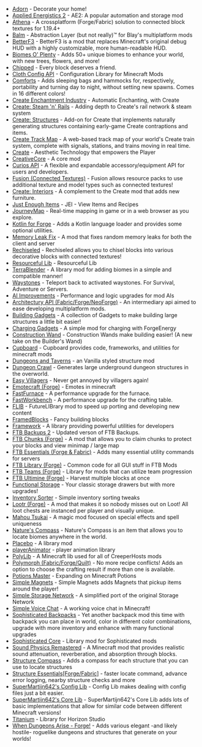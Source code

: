 - [Adorn](https://modrinth.com/mod/E6FUtRJh) - Decorate your home!
- [Applied Energistics 2](https://modrinth.com/mod/XxWD5pD3) - AE2: A popular automation and storage mod
- [Athena](https://modrinth.com/mod/b1ZV3DIJ) - A crossplatform (Forge/Fabric) solution to connected block textures for 1.19.4+
- [Balm](https://modrinth.com/mod/MBAkmtvl) - Abstraction Layer (but not really)™ for Blay's multiplatform mods
- [BetterF3](https://modrinth.com/mod/8shC1gFX) - BetterF3 is a mod that replaces Minecraft's original debug HUD with a highly customizable, more human-readable HUD.
- [Biomes O' Plenty](https://modrinth.com/mod/HXF82T3G) - Adds 50+ unique biomes to enhance your world, with new trees, flowers, and more!
- [Chipped](https://modrinth.com/mod/BAscRYKm) - Every block deserves a friend.
- [Cloth Config API](https://modrinth.com/mod/9s6osm5g) - Configuration Library for Minecraft Mods
- [Comforts](https://modrinth.com/mod/SaCpeal4) - Adds sleeping bags and hammocks for, respectively, portability and turning day to night, without setting new spawns. Comes in 16 different colors!
- [Create Enchantment Industry](https://modrinth.com/mod/JWGBpFUP) - Automatic Enchanting, with Create
- [Create: Steam 'n' Rails](https://modrinth.com/mod/ZzjhlDgM) - Adding depth to Create's rail network & steam system
- [Create: Structures](https://modrinth.com/mod/IAnP4np7) - Add-on for Create that implements naturally generating structures containing early-game Create contraptions and items.
- [Create Track Map](https://modrinth.com/mod/gxoNIjg6) - A web-based track map of your world's Create train system, complete with signals, stations, and trains moving in real time.
- [Create](https://modrinth.com/mod/LNytGWDc) - Aesthetic Technology that empowers the Player
- [CreativeCore](https://modrinth.com/mod/OsZiaDHq) - A core mod
- [Curios API](https://modrinth.com/mod/vvuO3ImH) - A flexible and expandable accessory/equipment API for users and developers.
- [Fusion (Connected Textures)](https://modrinth.com/mod/p19vrgc2) - Fusion allows resource packs to use additional texture and model types such as connected textures!
- [Create: Interiors](https://modrinth.com/mod/r4Knci2k) - A complement to the Create mod that adds new furniture.
- [Just Enough Items](https://modrinth.com/mod/u6dRKJwZ) - JEI - View Items and Recipes
- [JourneyMap](https://modrinth.com/mod/lfHFW1mp) - Real-time mapping in game or in a web browser as you explore.
- [Kotlin for Forge](https://modrinth.com/mod/ordsPcFz) - Adds a Kotlin language loader and provides some optional utilities.
- [Memory Leak Fix](https://modrinth.com/mod/NRjRiSSD) - A mod that fixes random memory leaks for both the client and server
- [Rechiseled](https://modrinth.com/mod/B0g2vT6l) - Rechiseled allows you to chisel blocks into various decorative blocks with connected textures!
- [Resourceful Lib](https://modrinth.com/mod/G1hIVOrD) - Resourceful Lib
- [TerraBlender](https://modrinth.com/mod/kkmrDlKT) - A library mod for adding biomes in a simple and compatible manner!
- [Waystones](https://modrinth.com/mod/LOpKHB2A) - Teleport back to activated waystones. For Survival, Adventure or Servers.
- [AI Improvements](https://www.curseforge.com/minecraft/mc-mods/ai-improvements) - Performance and logic upgrades for mod AIs
- [Architectury API (Fabric/Forge/NeoForge)](https://www.curseforge.com/minecraft/mc-mods/architectury-api) - An intermediary api aimed to ease developing multiplatform mods.
- [Building Gadgets](https://www.curseforge.com/minecraft/mc-mods/building-gadgets) - A collection of Gadgets to make building large structures a little bit easier!
- [Charging Gadgets](https://www.curseforge.com/minecraft/mc-mods/charging-gadgets) - A simple mod for charging with ForgeEnergy
- [Construction Wand](https://www.curseforge.com/minecraft/mc-mods/construction-wand) - Construction Wands make building easier! (A new take on the Builder's Wand)
- [Cupboard](https://www.curseforge.com/minecraft/mc-mods/cupboard) - Cupboard provides code, frameworks, and utilities for minecraft mods
- [Dungeons and Taverns](https://www.curseforge.com/minecraft/mc-mods/dungeon-and-taverns) - an Vanilla styled structure mod
- [Dungeon Crawl](https://www.curseforge.com/minecraft/mc-mods/dungeon-crawl) - Generates large underground dungeon structures in the overworld.
- [Easy Villagers](https://www.curseforge.com/minecraft/mc-mods/easy-villagers) - Never get annoyed by villagers again!
- [Emotecraft (Forge)](https://www.curseforge.com/minecraft/mc-mods/emotecraft-forge) - Emotes in minecraft
- [FastFurnace](https://www.curseforge.com/minecraft/mc-mods/fastfurnace) - A performance upgrade for the furnace.
- [FastWorkbench](https://www.curseforge.com/minecraft/mc-mods/fastworkbench) - A performance upgrade for the crafting table.
- [FLIB](https://www.curseforge.com/minecraft/mc-mods/flib) - FutureLIBrary mod to speed up porting and developing new content
- [FramedBlocks](https://www.curseforge.com/minecraft/mc-mods/framedblocks) - Fancy building blocks
- [Framework](https://www.curseforge.com/minecraft/mc-mods/framework) - A library providing powerful utilities for developers
- [FTB Backups 2](https://www.curseforge.com/minecraft/mc-mods/ftb-backups-2) - Updated verson of FTB Backups.
- [FTB Chunks (Forge)](https://www.curseforge.com/minecraft/mc-mods/ftb-chunks-forge) - A mod that allows you to claim chunks to protect your blocks and view minimap / large map
- [FTB Essentials (Forge & Fabric)](https://www.curseforge.com/minecraft/mc-mods/ftb-essentials-forge) - Adds many essential utility commands for servers
- [FTB Library (Forge)](https://www.curseforge.com/minecraft/mc-mods/ftb-library-forge) - Common code for all GUI stuff in FTB Mods
- [FTB Teams (Forge)](https://www.curseforge.com/minecraft/mc-mods/ftb-teams-forge) - Library for mods that can utilize team progression
- [FTB Ultimine (Forge)](https://www.curseforge.com/minecraft/mc-mods/ftb-ultimine-forge) - Harvest multiple blocks at once
- [Functional Storage](https://www.curseforge.com/minecraft/mc-mods/functional-storage) - Your classic storage drawers but with more upgrades!
- [Inventory Sorter](https://www.curseforge.com/minecraft/mc-mods/inventory-sorter) - Simple inventory sorting tweaks
- [Lootr (Forge)](https://www.curseforge.com/minecraft/mc-mods/lootr) - A mod that makes it so nobody misses out on Loot! All loot chests are instanced per player and visually unique.
- [Mahou Tsukai](https://www.curseforge.com/minecraft/mc-mods/mahou-tsukai) - A magic mod focused on special effects and spell uniqueness
- [Nature's Compass](https://www.curseforge.com/minecraft/mc-mods/natures-compass) - Nature's Compass is an item that allows you to locate biomes anywhere in the world.
- [Placebo](https://www.curseforge.com/minecraft/mc-mods/placebo) - A library mod
- [playerAnimator](https://www.curseforge.com/minecraft/mc-mods/playeranimator) - player animation library
- [PolyLib](https://www.curseforge.com/minecraft/mc-mods/polylib) - A Minecraft lib used for all of CreeperHosts mods
- [Polymorph (Fabric/Forge/Quilt)](https://www.curseforge.com/minecraft/mc-mods/polymorph) - No more recipe conflicts! Adds an option to choose the crafting result if more than one is available.
- [Potions Master](https://www.curseforge.com/minecraft/mc-mods/potionsmaster) - Expanding on Minecraft Potions
- [Simple Magnets](https://www.curseforge.com/minecraft/mc-mods/simple-magnets) - Simple Magnets adds Magnets that pickup items around the player!
- [Simple Storage Network](https://www.curseforge.com/minecraft/mc-mods/simple-storage-network) - A simplified port of the original Storage Network
- [Simple Voice Chat](https://www.curseforge.com/minecraft/mc-mods/simple-voice-chat) - A working voice chat in Minecraft!
- [Sophisticated Backpacks](https://www.curseforge.com/minecraft/mc-mods/sophisticated-backpacks) - Yet another backpack mod this time with backpack you can place in world, color in different color combinations, upgrade with more inventory and enhance with many functional upgrades
- [Sophisticated Core](https://www.curseforge.com/minecraft/mc-mods/sophisticated-core) - Library mod for Sophisticated mods
- [Sound Physics Remastered](https://www.curseforge.com/minecraft/mc-mods/sound-physics-remastered) - A Minecraft mod that provides realistic sound attenuation, reverberation, and absorption through blocks.
- [Structure Compass](https://www.curseforge.com/minecraft/mc-mods/structure-compass) - Adds a compass for each structure that you can use to locate structures
- [Structure Essentials[Forge/Fabric]](https://www.curseforge.com/minecraft/mc-mods/structure-essentials-forge-fabric) - faster locate command, advance error logging, nearby structure checks and more
- [SuperMartijn642's Config Lib](https://www.curseforge.com/minecraft/mc-mods/supermartijn642s-config-lib) - Config Lib makes dealing with config files just a bit easier.
- [SuperMartijn642's Core Lib](https://www.curseforge.com/minecraft/mc-mods/supermartijn642s-core-lib) - SuperMartijn642's Core Lib adds lots of basic implementations that allow for similar code between different Minecraft versions!
- [Titanium](https://www.curseforge.com/minecraft/mc-mods/titanium) - Library for Horizon Studio
- [When Dungeons Arise - Forge!](https://www.curseforge.com/minecraft/mc-mods/when-dungeons-arise) - Adds various elegant -and likely hostile- roguelike dungeons and structures that generate on your worlds!
